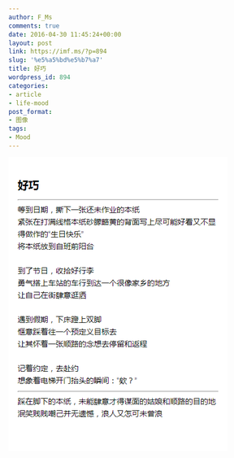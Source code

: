```yaml
---
author: F_Ms
comments: true
date: 2016-04-30 11:45:24+00:00
layout: post
link: https://imf.ms/?p=894
slug: '%e5%a5%bd%e5%b7%a7'
title: 好巧
wordpress_id: 894
categories:
- article
- life-mood
post_format:
- 图像
tags:
- Mood
---
```


![好巧](/img/post/wp/2016/04/好巧.png)
